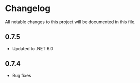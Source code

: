 # Changelog

All notable changes to this project will be documented in this file.

## 0.7.5
* Updated to .NET 6.0

## 0.7.4
* Bug fixes